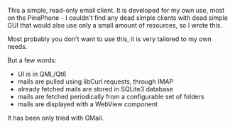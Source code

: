 This a simple, read-only email client. It is developed for my own use, most on the PinePhone - I couldn't 
find any dead simple clients with dead simple GUI that would also use only a small amount of resources, so I wrote this.

Most probably you don't want to use this, it is very tailored to my own needs.

But a few words:
- UI is in QML/Qt6
- mails are pulled using libCurl requests, through IMAP
- already fetched mails are stored in SQLite3 database
- mails are fetched periodically from a configurable set of folders
- mails are displayed with a WebView component

It has been only tried with GMail.
